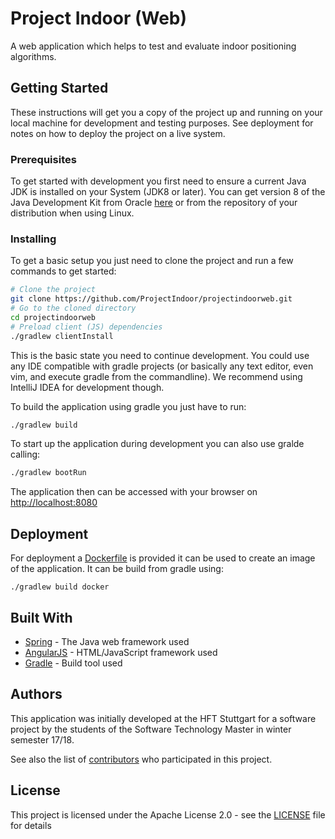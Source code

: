 # Project Indoor (Web)

A web application which helps to test and evaluate indoor positioning algorithms.

## Getting Started

These instructions will get you a copy of the project up and running on your local machine for development and testing purposes. See deployment for notes on how to deploy the project on a live system.

### Prerequisites

To get started with development you first need to ensure a current Java JDK is installed on your System (JDK8 or later). 
You can get version 8 of the Java Development Kit from Oracle [here](http://www.oracle.com/technetwork/java/javase/downloads/jdk8-downloads-2133151.html) or from the repository of your distribution when using Linux.

### Installing

To get a basic setup you just need to clone the project and run a few commands to get started:

```sh
# Clone the project
git clone https://github.com/ProjectIndoor/projectindoorweb.git
# Go to the cloned directory
cd projectindoorweb
# Preload client (JS) dependencies
./gradlew clientInstall
```

This is the basic state you need to continue development.
You could use any IDE compatible with gradle projects (or basically any text editor, even vim, and execute gradle from the commandline). We recommend using IntelliJ IDEA for development though.

To build the application using gradle you just have to run:

```sh
./gradlew build
```

To start up the application during development you can also use gralde calling:

```sh
./gradlew bootRun
```

The application then can be accessed with your browser on [http://localhost:8080](http://localhost:8080)

## Deployment

For deployment a [Dockerfile](Dockerfile) is provided it can be used to create an image of the application. It can be build from gradle using:

```gradlew
./gradlew build docker
```

## Built With

* [Spring](https://spring.io/) - The Java web framework used
* [AngularJS](https://angularjs.org/) - HTML/JavaScript framework used
* [Gradle](https://gradle.org/) - Build tool used


## Authors

This application was initially developed at the HFT Stuttgart for a software project by the students of the Software Technology Master in winter semester 17/18.

See also the list of [contributors](https://github.com//ProjectIndoor/projectindoorweb/contributors) who participated in this project.

## License

This project is licensed under the Apache License 2.0 - see the [LICENSE](LICENSE) file for details